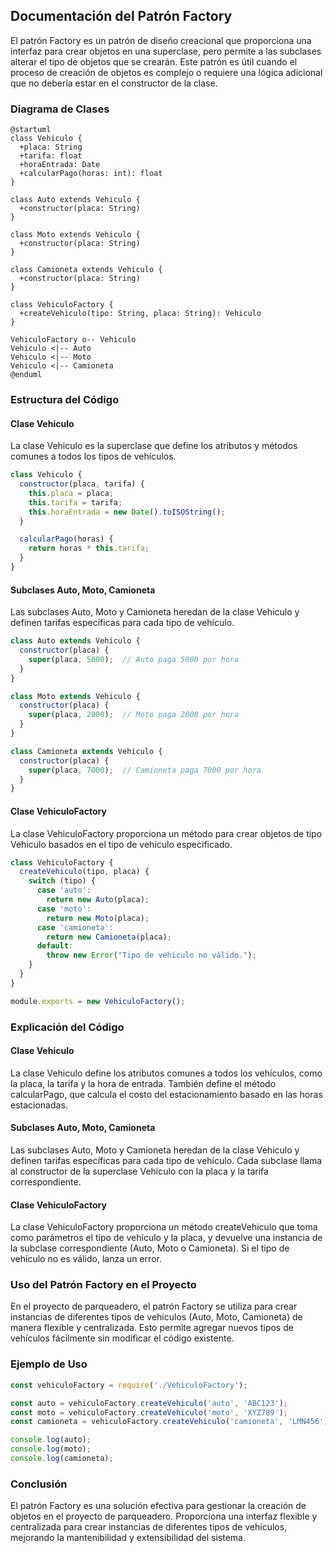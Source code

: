 ## Documentación del Patrón Factory

El patrón Factory es un patrón de diseño creacional que proporciona una interfaz para crear objetos en una superclase, pero permite a las subclases alterar el tipo de objetos que se crearán. Este patrón es útil cuando el proceso de creación de objetos es complejo o requiere una lógica adicional que no debería estar en el constructor de la clase.

### Diagrama de Clases

```plantuml
@startuml
class Vehiculo {
  +placa: String
  +tarifa: float
  +horaEntrada: Date
  +calcularPago(horas: int): float
}

class Auto extends Vehiculo {
  +constructor(placa: String)
}

class Moto extends Vehiculo {
  +constructor(placa: String)
}

class Camioneta extends Vehiculo {
  +constructor(placa: String)
}

class VehiculoFactory {
  +createVehiculo(tipo: String, placa: String): Vehiculo
}

VehiculoFactory o-- Vehiculo
Vehiculo <|-- Auto
Vehiculo <|-- Moto
Vehiculo <|-- Camioneta
@enduml

```

### Estructura del Código

#### Clase Vehiculo
La clase Vehiculo es la superclase que define los atributos y métodos comunes a todos los tipos de vehículos.

```js
class Vehiculo {
  constructor(placa, tarifa) {
    this.placa = placa;
    this.tarifa = tarifa;
    this.horaEntrada = new Date().toISOString();
  }

  calcularPago(horas) {
    return horas * this.tarifa;
  }
}
```

#### Subclases Auto, Moto, Camioneta
Las subclases Auto, Moto y Camioneta heredan de la clase Vehiculo y definen tarifas específicas para cada tipo de vehículo.

```js
class Auto extends Vehiculo {
  constructor(placa) {
    super(placa, 5000);  // Auto paga 5000 por hora
  }
}

class Moto extends Vehiculo {
  constructor(placa) {
    super(placa, 2000);  // Moto paga 2000 por hora
  }
}

class Camioneta extends Vehiculo {
  constructor(placa) {
    super(placa, 7000);  // Camioneta paga 7000 por hora
  }
}
```

#### Clase VehiculoFactory
La clase VehiculoFactory proporciona un método para crear objetos de tipo Vehiculo basados en el tipo de vehículo especificado.

```js
class VehiculoFactory {
  createVehiculo(tipo, placa) {
    switch (tipo) {
      case 'auto':
        return new Auto(placa);
      case 'moto':
        return new Moto(placa);
      case 'camioneta':
        return new Camioneta(placa);
      default:
        throw new Error("Tipo de vehículo no válido.");
    }
  }
}

module.exports = new VehiculoFactory();
```

### Explicación del Código

#### Clase Vehiculo
La clase Vehiculo define los atributos comunes a todos los vehículos, como la placa, la tarifa y la hora de entrada. También define el método calcularPago, que calcula el costo del estacionamiento basado en las horas estacionadas.

#### Subclases Auto, Moto, Camioneta
Las subclases Auto, Moto y Camioneta heredan de la clase Vehiculo y definen tarifas específicas para cada tipo de vehículo. Cada subclase llama al constructor de la superclase Vehiculo con la placa y la tarifa correspondiente.

#### Clase VehiculoFactory
La clase VehiculoFactory proporciona un método createVehiculo que toma como parámetros el tipo de vehículo y la placa, y devuelve una instancia de la subclase correspondiente (Auto, Moto o Camioneta). Si el tipo de vehículo no es válido, lanza un error.

### Uso del Patrón Factory en el Proyecto
En el proyecto de parqueadero, el patrón Factory se utiliza para crear instancias de diferentes tipos de vehículos (Auto, Moto, Camioneta) de manera flexible y centralizada. Esto permite agregar nuevos tipos de vehículos fácilmente sin modificar el código existente.

### Ejemplo de Uso
```javascript
const vehiculoFactory = require('./VehiculoFactory');

const auto = vehiculoFactory.createVehiculo('auto', 'ABC123');
const moto = vehiculoFactory.createVehiculo('moto', 'XYZ789');
const camioneta = vehiculoFactory.createVehiculo('camioneta', 'LMN456');

console.log(auto);
console.log(moto);
console.log(camioneta);
```

### Conclusión
El patrón Factory es una solución efectiva para gestionar la creación de objetos en el proyecto de parqueadero. Proporciona una interfaz flexible y centralizada para crear instancias de diferentes tipos de vehículos, mejorando la mantenibilidad y extensibilidad del sistema.